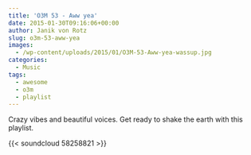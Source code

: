 ```yaml
---
title: 'O3M 53 - Aww yea'
date: 2015-01-30T09:16:06+00:00
author: Janik von Rotz
slug: o3m-53-aww-yea
images:
  - /wp-content/uploads/2015/01/O3M-53-Aww-yea-wassup.jpg
categories:
  - Music
tags:
  - awesome
  - o3m
  - playlist
---
```

Crazy vibes and beautiful voices. Get ready to shake the earth with this playlist.

{{< soundcloud 58258821 >}}